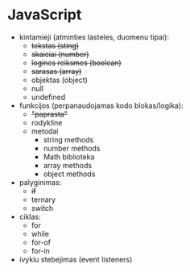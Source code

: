 # JavaScript

- kintamieji (atminties lasteles, duomenu tipai):
    - ~~tekstas (sting)~~
    - ~~skaiciai (number)~~
    - ~~logines reiksmes (boolean)~~
    - ~~sarasas (array)~~
    - objektas (object)
    - null
    - undefined
- funkcijos (perpanaudojamas kodo blokas/logika):
    - ~~"paprasta"~~
    - rodykline
    - metodai
        - string methods
        - number methods
        - Math biblioteka
        - array methods
        - object methods
- palyginimas:
    - ~~if~~
    - ternary
    - switch
- ciklas:
    - for
    - while
    - for-of
    - for-in
- ivykiu stebejimas (event listeners)